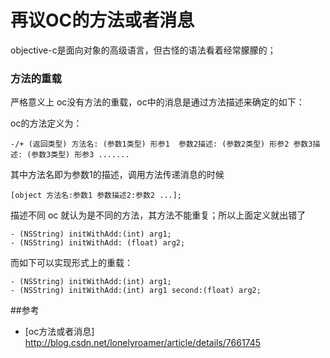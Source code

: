 # 再议OC的方法或者消息


objective-c是面向对象的高级语言，但古怪的语法看着经常朦朦的；

### 方法的重载

严格意义上 oc没有方法的重载，oc中的消息是通过方法描述来确定的如下：

oc的方法定义为：

    -/+ (返回类型) 方法名: (参数1类型) 形参1  参数2描述: (参数2类型) 形参2 参数3描述: (参数3类型) 形参3 .......

其中方法名即为参数1的描述，调用方法传递消息的时候

    [object 方法名:参数1 参数描述2:参数2 ...];

描述不同 oc 就认为是不同的方法，其方法不能重复；所以上面定义就出错了

    - (NSString) initWithAdd:(int) arg1;
    - (NSString) initWithAdd: (float) arg2;

而如下可以实现形式上的重载：

    - (NSString) initWithAdd:(int) arg1;
    - (NSString) initWithAdd:(int) arg1 second:(float) arg2;



##参考
- [oc方法或者消息] http://blog.csdn.net/lonelyroamer/article/details/7661745
